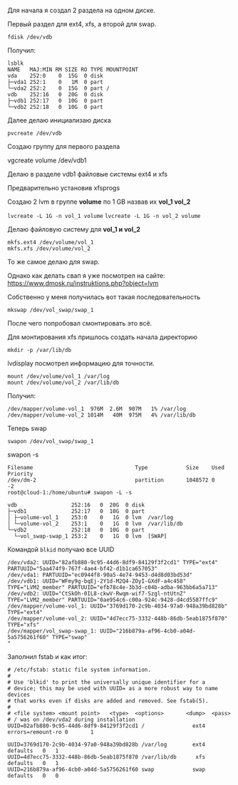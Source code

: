 Для начала я создал 2 раздела на одном диске.

Первый раздел для ext4, xfs, а второй для swap.

`fdisk /dev/vdb` 

Получил: 
```
lsblk
NAME   MAJ:MIN RM SIZE RO TYPE MOUNTPOINT
vda    252:0    0  15G  0 disk
├─vda1 252:1    0   1M  0 part
└─vda2 252:2    0  15G  0 part /
vdb    252:16   0  20G  0 disk
├─vdb1 252:17   0  10G  0 part
└─vdb2 252:18   0  10G  0 part
```
Далее делаю инициализаю диска

`pvcreate /dev/vdb`

Создаю группу для первого раздела

vgcreate volume /dev/vdb1 

Делаю в разделе vdb1 файловые системы ext4 и xfs

Предварительно установив xfsprogs

Создаю 2 lvm в группе **volume** по 1 GB назвав их **vol_1 vol_2**

`lvcreate -L 1G -n vol_1 volume`
`lvcreate -L 1G -n vol_2 volume`

Делаю файловую систему для **vol_1 и vol_2** 

```
mkfs.ext4 /dev/volume/vol_1
mkfs.xfs /dev/volume/vol_2
``` 

То же самое делаю для swap. 

Однако как делать свап я уже посмотрел на сайте: https://www.dmosk.ru/instruktions.php?object=lvm

Собственно у меня получилась вот такая последовательность

`mkswap /dev/vol_swap/swap_1`

После чего попробовал смонтировать это всё.

Для монтирования xfs пришлось создать начала директорию

`mkdir -p /var/lib/db`

lvdisplay посмотрел информацию для точности.

```
mount /dev/volume/vol_1 /var/log
mount /dev/volume/vol_2 /var/lib/db
```
Получил:
```
/dev/mapper/volume-vol_1  976M  2.6M  907M   1% /var/log
/dev/mapper/volume-vol_2 1014M   40M  975M   4% /var/lib/db
```


Теперь swap

`swapon /dev/vol_swap/swap_1`

swapon -s 

```
Filename                                Type            Size    Used    Priority
/dev/dm-2                               partition       1048572 0       -2
root@cloud-1:/home/ubuntu# swapon -L -s
```


```
vdb                 252:16   0  20G  0 disk
├─vdb1              252:17   0  10G  0 part
│ ├─volume-vol_1    253:0    0   1G  0 lvm  /var/log
│ └─volume-vol_2    253:1    0   1G  0 lvm  /var/lib/db
└─vdb2              252:18   0  10G  0 part
  └─vol_swap-swap_1 253:2    0   1G  0 lvm  [SWAP]
```
Командой `blkid` получаю все UUID

```
/dev/vda2: UUID="82afb880-9c95-44d6-8df9-84129f3f2cd1" TYPE="ext4" PARTUUID="5aa474f9-767f-4ae4-bf42-d1b1ca657053"
/dev/vda1: PARTUUID="ec0944f8-90a5-4e74-9453-d4d8d03bd53d"
/dev/vdb1: UUID="WFmy9g-bqEj-2Y1d-M2Q4-ZOyI-GXdF-a4c458" TYPE="LVM2_member" PARTUUID="efb78c4e-3b3d-c04b-adba-963bb6a5a713"
/dev/vdb2: UUID="CtSkOh-0IL8-ckwV-Rwqm-wif7-Szgl-ntUtnZ" TYPE="LVM2_member" PARTUUID="0ae954c6-c00a-924c-9428-d4cd5587ffc9"
/dev/mapper/volume-vol_1: UUID="3769d170-2c9b-4034-97a0-948a39bd828b" TYPE="ext4"
/dev/mapper/volume-vol_2: UUID="4d7ecc75-3332-448b-86db-5eab1875f870" TYPE="xfs"
/dev/mapper/vol_swap-swap_1: UUID="216b879a-af96-4cb0-a04d-5a5756261f60" TYPE="swap"
"
```
Заполнил fstab и как итог:

```
# /etc/fstab: static file system information.
#
# Use 'blkid' to print the universally unique identifier for a
# device; this may be used with UUID= as a more robust way to name devices
# that works even if disks are added and removed. See fstab(5).
#
# <file system> <mount point>   <type>  <options>       <dump>  <pass>
# / was on /dev/vda2 during installation
UUID=82afb880-9c95-44d6-8df9-84129f3f2cd1 /               ext4    errors=remount-ro 0       1

UUID=3769d170-2c9b-4034-97a0-948a39bd828b /var/log        ext4    defaults   0   1
UUID=4d7ecc75-3332-448b-86db-5eab1875f870 /var/lib/db      xfs    defaults   0   1
UUID=216b879a-af96-4cb0-a04d-5a5756261f60 swap            swap    defaults   0   0
```
